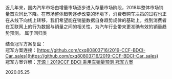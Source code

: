 近几年来，国内汽车市场由增量市场逐步进入存量市场阶段，2018年整体市场销量首次同比下降。在市场整体趋势逐步改变的环境下，消费者购车决策的过程也正在从线下向线上转移，我们希望能在销量数据自身趋势规律的基础上，找到消费者在互联网上的行为数据与销量之间的相关性，为汽车行业带来更准确有效的销量趋势预测。
属于回归类

结合冠军方案复盘：  
冠军方案连接：[https://github.com/cxq80803716/2019-CCF-BDCI-Car_sales](https://github.com/cxq80803716/2019-CCF-BDCI-Car_sales)  
冠军方案详解：[开源！2019CCF BDCI 乘用车销量预测 冠军方案](https://mp.weixin.qq.com/s/z71__Wrjd9jCuzZpnjRWjg)  


2020.05.25
